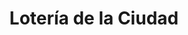 ---
title: "Lotería de la Ciudad"
url: /ciudad-autonoma-de-buenos-aires/loteria-de-la-ciudad-avenida-la-plata-3/
shop: lotería
---